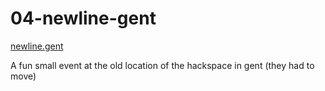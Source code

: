 # 04-newline-gent

[newline.gent](https://newline.gent)

A fun small event at the old location of the hackspace in gent (they had to move)


